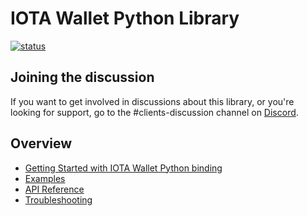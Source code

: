 # IOTA Wallet Python Library

[![status](https://img.shields.io/badge/Status-Alpha-yellow.svg)](https://github.com/iotaledger/wallet.rs)

## Joining the discussion
If you want to get involved in discussions about this library, or you're looking for support, go to the #clients-discussion channel on [Discord](https://discord.iota.org).

## Overview

- [Getting Started with IOTA Wallet Python binding](./getting_started.md)
- [Examples](./examples.md)
- [API Reference](./api_reference.md)
- [Troubleshooting](./troubleshooting.md)

